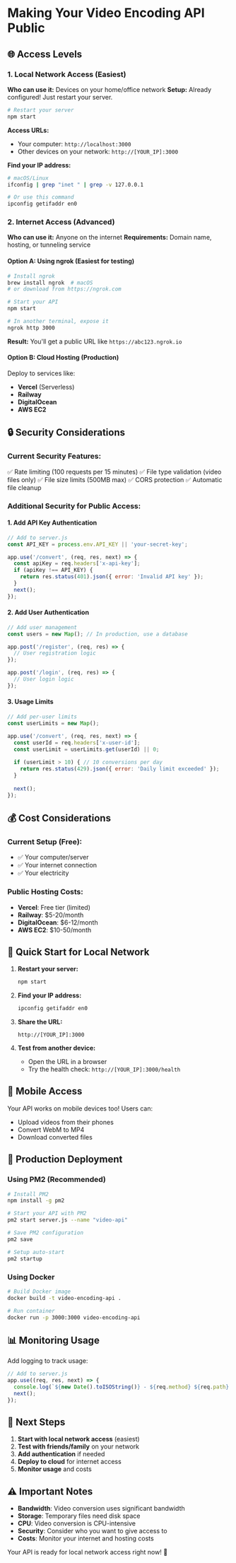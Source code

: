 # Making Your Video Encoding API Public

## 🌐 **Access Levels**

### **1. Local Network Access (Easiest)**
**Who can use it:** Devices on your home/office network
**Setup:** Already configured! Just restart your server.

```bash
# Restart your server
npm start
```

**Access URLs:**
- Your computer: `http://localhost:3000`
- Other devices on your network: `http://[YOUR_IP]:3000`

**Find your IP address:**
```bash
# macOS/Linux
ifconfig | grep "inet " | grep -v 127.0.0.1

# Or use this command
ipconfig getifaddr en0
```

### **2. Internet Access (Advanced)**
**Who can use it:** Anyone on the internet
**Requirements:** Domain name, hosting, or tunneling service

#### **Option A: Using ngrok (Easiest for testing)**
```bash
# Install ngrok
brew install ngrok  # macOS
# or download from https://ngrok.com

# Start your API
npm start

# In another terminal, expose it
ngrok http 3000
```

**Result:** You'll get a public URL like `https://abc123.ngrok.io`

#### **Option B: Cloud Hosting (Production)**
Deploy to services like:
- **Vercel** (Serverless)
- **Railway** 
- **DigitalOcean**
- **AWS EC2**

## 🔒 **Security Considerations**

### **Current Security Features:**
✅ Rate limiting (100 requests per 15 minutes)
✅ File type validation (video files only)
✅ File size limits (500MB max)
✅ CORS protection
✅ Automatic file cleanup

### **Additional Security for Public Access:**

#### **1. Add API Key Authentication**
```javascript
// Add to server.js
const API_KEY = process.env.API_KEY || 'your-secret-key';

app.use('/convert', (req, res, next) => {
  const apiKey = req.headers['x-api-key'];
  if (apiKey !== API_KEY) {
    return res.status(401).json({ error: 'Invalid API key' });
  }
  next();
});
```

#### **2. Add User Authentication**
```javascript
// Add user management
const users = new Map(); // In production, use a database

app.post('/register', (req, res) => {
  // User registration logic
});

app.post('/login', (req, res) => {
  // User login logic
});
```

#### **3. Usage Limits**
```javascript
// Add per-user limits
const userLimits = new Map();

app.use('/convert', (req, res, next) => {
  const userId = req.headers['x-user-id'];
  const userLimit = userLimits.get(userId) || 0;
  
  if (userLimit > 10) { // 10 conversions per day
    return res.status(429).json({ error: 'Daily limit exceeded' });
  }
  
  next();
});
```

## 💰 **Cost Considerations**

### **Current Setup (Free):**
- ✅ Your computer/server
- ✅ Your internet connection
- ✅ Your electricity

### **Public Hosting Costs:**
- **Vercel**: Free tier (limited)
- **Railway**: $5-20/month
- **DigitalOcean**: $6-12/month
- **AWS EC2**: $10-50/month

## 🚀 **Quick Start for Local Network**

1. **Restart your server:**
   ```bash
   npm start
   ```

2. **Find your IP address:**
   ```bash
   ipconfig getifaddr en0
   ```

3. **Share the URL:**
   ```
   http://[YOUR_IP]:3000
   ```

4. **Test from another device:**
   - Open the URL in a browser
   - Try the health check: `http://[YOUR_IP]:3000/health`

## 📱 **Mobile Access**

Your API works on mobile devices too! Users can:
- Upload videos from their phones
- Convert WebM to MP4
- Download converted files

## 🔧 **Production Deployment**

### **Using PM2 (Recommended)**
```bash
# Install PM2
npm install -g pm2

# Start your API with PM2
pm2 start server.js --name "video-api"

# Save PM2 configuration
pm2 save

# Setup auto-start
pm2 startup
```

### **Using Docker**
```bash
# Build Docker image
docker build -t video-encoding-api .

# Run container
docker run -p 3000:3000 video-encoding-api
```

## 📊 **Monitoring Usage**

Add logging to track usage:
```javascript
// Add to server.js
app.use((req, res, next) => {
  console.log(`${new Date().toISOString()} - ${req.method} ${req.path} - IP: ${req.ip}`);
  next();
});
```

## 🎯 **Next Steps**

1. **Start with local network access** (easiest)
2. **Test with friends/family** on your network
3. **Add authentication** if needed
4. **Deploy to cloud** for internet access
5. **Monitor usage** and costs

## ⚠️ **Important Notes**

- **Bandwidth**: Video conversion uses significant bandwidth
- **Storage**: Temporary files need disk space
- **CPU**: Video conversion is CPU-intensive
- **Security**: Consider who you want to give access to
- **Costs**: Monitor your internet and hosting costs

Your API is ready for local network access right now! 🎉
